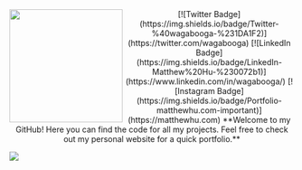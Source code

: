 <div align="center">
	<img width=200px height=200px align="left" src="https://c.tenor.com/ciXVEY9J2BUAAAAi/sailor-moon-usagi.gif" />
[![Twitter Badge](https://img.shields.io/badge/Twitter-%40wagabooga-%231DA1F2)](https://twitter.com/wagabooga) [![LinkedIn Badge](https://img.shields.io/badge/LinkedIn-Matthew%20Hu-%230072b1)](https://www.linkedin.com/in/wagabooga/) [![Instagram Badge](https://img.shields.io/badge/Portfolio-matthewhu.com-important)](https://matthewhu.com)
**Welcome to my GitHub! Here you can find the code for all my projects.  Feel free to check out my personal website for a quick portfolio.**
</div>






  <image align="center" src="https://c.tenor.com/CDYBDRhL3SIAAAAC/anime-gif-anime.gif"></image>
